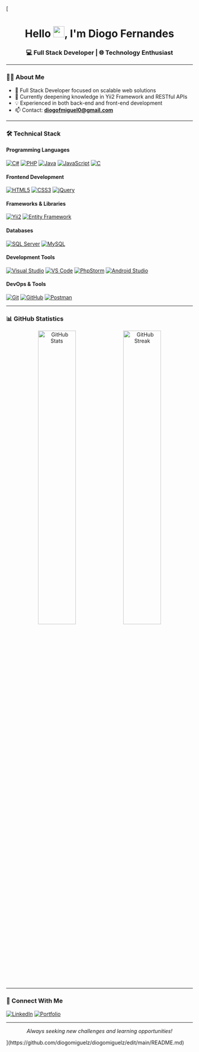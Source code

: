 [<h1 align="center">Hello <img src="https://raw.githubusercontent.com/MartinHeinz/MartinHeinz/master/wave.gif" width="30">, I'm Diogo Fernandes</h1>
<h3 align="center">💻 Full Stack Developer | 🌐 Technology Enthusiast</h3>

---

### 👨‍💻 About Me

- 🔭 Full Stack Developer focused on scalable web solutions
- 🌱 Currently deepening knowledge in Yii2 Framework and RESTful APIs
- 💡 Experienced in both back-end and front-end development
- 📫 Contact: **diogofmiguel0@gmail.com**

---

### 🛠️ Technical Stack

#### Programming Languages
[![C#](https://img.shields.io/badge/C%23-239120?style=for-the-badge&logo=c-sharp&logoColor=white)]()
[![PHP](https://img.shields.io/badge/PHP-777BB4?style=for-the-badge&logo=php&logoColor=white)]()
[![Java](https://img.shields.io/badge/Java-ED8B00?style=for-the-badge&logo=java&logoColor=white)]()
[![JavaScript](https://img.shields.io/badge/JavaScript-F7DF1E?style=for-the-badge&logo=javascript&logoColor=black)]()
[![C](https://img.shields.io/badge/C-00599C?style=for-the-badge&logo=c&logoColor=white)]()

#### Frontend Development
[![HTML5](https://img.shields.io/badge/HTML5-E34F26?style=for-the-badge&logo=html5&logoColor=white)]()
[![CSS3](https://img.shields.io/badge/CSS3-1572B6?style=for-the-badge&logo=css3&logoColor=white)]()
[![jQuery](https://img.shields.io/badge/jQuery-0769AD?style=for-the-badge&logo=jquery&logoColor=white)]()

#### Frameworks & Libraries
[![Yii2](https://img.shields.io/badge/Yii2-008CD7?style=for-the-badge&logo=php&logoColor=white)]()
[![Entity Framework](https://img.shields.io/badge/Entity_Framework-512BD4?style=for-the-badge&logo=.net&logoColor=white)]()

#### Databases
[![SQL Server](https://img.shields.io/badge/SQL_Server-CC2927?style=for-the-badge&logo=microsoft-sql-server&logoColor=white)]()
[![MySQL](https://img.shields.io/badge/MySQL-005C84?style=for-the-badge&logo=mysql&logoColor=white)]()

#### Development Tools
[![Visual Studio](https://img.shields.io/badge/Visual_Studio-5C2D91?style=for-the-badge&logo=visual%20studio&logoColor=white)]()
[![VS Code](https://img.shields.io/badge/VS_Code-0078D4?style=for-the-badge&logo=visual%20studio%20code&logoColor=white)]()
[![PhpStorm](https://img.shields.io/badge/PhpStorm-000000?style=for-the-badge&logo=phpstorm&logoColor=white)]()
[![Android Studio](https://img.shields.io/badge/Android_Studio-3DDC84?style=for-the-badge&logo=android-studio&logoColor=white)]()

#### DevOps & Tools
[![Git](https://img.shields.io/badge/Git-F05032?style=for-the-badge&logo=git&logoColor=white)]()
[![GitHub](https://img.shields.io/badge/GitHub-100000?style=for-the-badge&logo=github&logoColor=white)]()
[![Postman](https://img.shields.io/badge/Postman-FF6C37?style=for-the-badge&logo=postman&logoColor=white)]()

---

### 📊 GitHub Statistics

<div align="center">
<img src="https://github-readme-stats.vercel.app/api?username=diogomiguelz&show_icons=true&theme=radical" alt="GitHub Stats" width="45%"/>
<img src="https://github-readme-streak-stats.herokuapp.com/?user=diogomiguelz&theme=radical" alt="GitHub Streak" width="45%"/>
</div>

---

### 🤝 Connect With Me

[![LinkedIn](https://img.shields.io/badge/LinkedIn-0077B5?style=for-the-badge&logo=linkedin&logoColor=white)](https://www.linkedin.com/in/diogomiguelz/)
[![Portfolio](https://img.shields.io/badge/Portfolio-FF5722?style=for-the-badge&logo=todoist&logoColor=white)](https://github.com/diogomiguelz?tab=repositories)

---

<p align="center">
  <i>Always seeking new challenges and learning opportunities!</i>
</p>
](https://github.com/diogomiguelz/diogomiguelz/edit/main/README.md)
